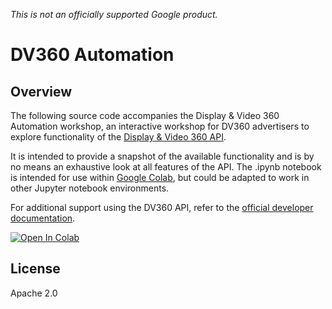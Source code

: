 *This is not an officially supported Google product.*

# DV360 Automation

## Overview

The following source code accompanies the Display & Video 360 Automation workshop, an interactive workshop for DV360 advertisers to explore functionality of the [Display & Video 360 API](https://developers.google.com/display-video/api/reference/rest). 

It is intended to provide a snapshot of the available functionality and is by no means an exhaustive look at all features of the API. The .ipynb notebook is intended for use within [Google Colab](https://colab.research.google.com/), but could be adapted to work in other Jupyter notebook environments.

For additional support using the DV360 API, refer to the [official developer documentation](https://developers.google.com/display-video/api/guides/getting-started/overview).

[![Open In Colab](https://colab.research.google.com/assets/colab-badge.svg)](https://colab.research.google.com/github/google/dv360-automation/blob/master/dv360-automation-notebook.ipynb)

## License

Apache 2.0